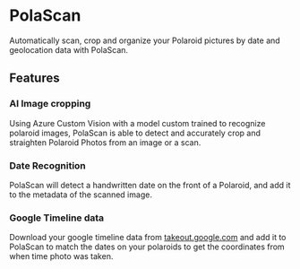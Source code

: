 # PolaScan
Automatically scan, crop and organize your Polaroid pictures by date and geolocation data with PolaScan. 

## Features

### AI Image cropping
Using Azure Custom Vision with a model custom trained to recognize polaroid images, PolaScan is able to detect and accurately crop and straighten Polaroid Photos from an image or a scan.

### Date Recognition
PolaScan will detect a handwritten date on the front of a Polaroid, and add it to the metadata of the scanned image.

### Google Timeline data
 Download your google timeline data from [takeout.google.com](https://takeout.google.com) and add it to PolaScan to match the dates on your polaroids to get the coordinates from when time photo was taken.
 
